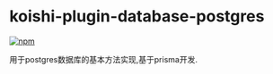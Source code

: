 # koishi-plugin-database-postgres

[![npm](https://img.shields.io/npm/v/koishi-plugin-database-postgres?style=flat-square)](https://www.npmjs.com/package/koishi-plugin-database-postgres)

用于postgres数据库的基本方法实现,基于prisma开发.
